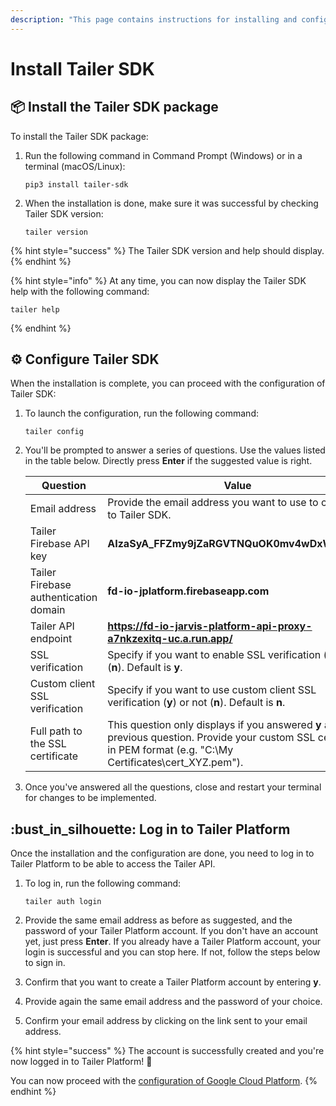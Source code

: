 ```yaml
---
description: "This page contains instructions for installing and configuring Tailer\_SDK, and logging in to Tailer\_Platform."
---
```


# Install Tailer SDK

## :package: Install the Tailer SDK package

To install the Tailer SDK package:

1.  Run the following command in Command Prompt (Windows) or in a terminal (macOS/Linux):

    ```
    pip3 install tailer-sdk
    ```
2.  When the installation is done, make sure it was successful by checking Tailer SDK version:

    ```
    tailer version
    ```

{% hint style="success" %}
The Tailer SDK version and help should display.
{% endhint %}

{% hint style="info" %}
At any time, you can now display the Tailer SDK help with the following command:

```
tailer help
```
{% endhint %}

## :gear: Configure Tailer SDK

When the installation is complete, you can proceed with the configuration of Tailer SDK:

1.  To launch the configuration, run the following command:

    ```
    tailer config
    ```
2.  You'll be prompted to answer a series of questions. Use the values listed in the table below. Directly press **Enter** if the suggested value is right.

    | Question                              | Value                                                                                                                                                                    |
    | ------------------------------------- | ------------------------------------------------------------------------------------------------------------------------------------------------------------------------ |
    | Email address                         | Provide the email address you want to use to connect to Tailer SDK.                                                                                                      |
    | Tailer Firebase API key               | **AIzaSyA\_FFZmy9jZaRGVTNQuOK0mv4wDxWOKScQ**                                                                                                                             |
    | Tailer Firebase authentication domain | **fd-io-jplatform.firebaseapp.com**                                                                                                                                      |
    | Tailer API endpoint                   | **https://fd-io-jarvis-platform-api-proxy-a7nkzexitq-uc.a.run.app/**                                                                                                     |
    | SSL verification                      | Specify if you want to enable SSL verification (**y**) or not (**n**). Default is **y**.                                                                                 |
    | Custom client SSL verification        | Specify if you want to use custom client SSL verification (**y**) or not (**n**). Default is **n**.                                                                      |
    | Full path to the SSL certificate      | This question only displays if you answered **y** at the previous question. Provide your custom SSL certificate in PEM format (e.g. "C:\My Certificates\cert\_XYZ.pem"). |
3. Once you've answered all the questions, close and restart your terminal for changes to be implemented.

## :bust\_in\_silhouette: Log in to Tailer Platform

Once the installation and the configuration are done, you need to log in to Tailer Platform to be able to access the Tailer API.

1.  To log in, run the following command:

    ```
    tailer auth login
    ```
2. Provide the same email address as before as suggested, and the password of your Tailer Platform account. If you don't have an account yet, just press **Enter**. If you already have a Tailer Platform account, your login is successful and you can stop here. If not, follow the steps below to sign in.
3. Confirm that you want to create a Tailer Platform account by entering **y**.
4. Provide again the same email address and the password of your choice.
5. Confirm your email address by clicking on the link sent to your email address.

{% hint style="success" %}
The account is successfully created and you're now logged in to Tailer Platform! :tada:&#x20;

You can now proceed with the [configuration of Google Cloud Platform](set-up-google-cloud-platform.md).
{% endhint %}
